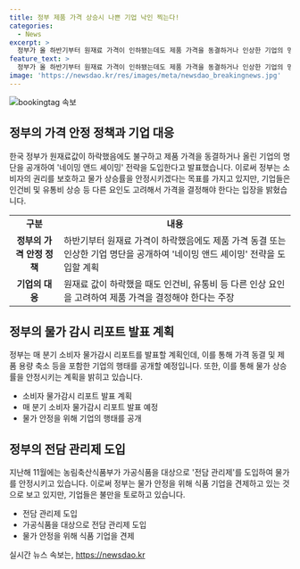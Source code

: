 ```yaml
---
title: 정부 제품 가격 상승시 나쁜 기업 낙인 찍는다!
categories:
  - News
excerpt: >
  정부가 올 하반기부터 원재료 가격이 인하됐는데도 제품 가격을 동결하거나 인상한 기업의 명단을 전격 공개한다. 소비자의 알 권리를 충족하는 동시에 기업의 가격 인하를 유도해 소비자물가 상승률을 2%대 초반까지 조속히 안착시키는 계획이다. 정부는 네이밍 앤드 셰이밍 전략으로 봉기를 통해 기업들을 압박하고 있다. 슈링크플레이션 사례와 지역별 상품가격 편차 등을 담은 소비자 물가감시 리포트를 매 분기 일정에 공개할 예정이며, 앞으로 서민 물가와 직결되는 품목을 대거 포함할 계획이다.
feature_text: >
  정부가 올 하반기부터 원재료 가격이 인하됐는데도 제품 가격을 동결하거나 인상한 기업의 명단을 전격 공개한다. 소비자의 알 권리를 충족하는 동시에 기업의 가격 인하를 유도해 소비자물가 상승률을 2%대 초반까지 조속히 안착시키는 계획이다. 정부는 네이밍 앤드 셰이밍 전략으로 봉기를 통해 기업들을 압박하고 있다. 슈링크플레이션 사례와 지역별 상품가격 편차 등을 담은 소비자 물가감시 리포트를 매 분기 일정에 공개할 예정이며, 앞으로 서민 물가와 직결되는 품목을 대거 포함할 계획이다.
image: 'https://newsdao.kr/res/images/meta/newsdao_breakingnews.jpg'
---
```


<p><img src="https://newsdao.kr/res/images/meta/newsdao_breakingnews.jpg" alt="bookingtag 속보" /></p>

<h2 data-ke-size="size26">정부의 가격 안정 정책과 기업 대응</h2>

<p data-ke-size="size16">한국 정부가 원재료값이 하락했음에도 불구하고 제품 가격을 동결하거나 올린 기업의 명단을 공개하여 '네이밍 앤드 셰이밍' 전략을 도입한다고 발표했습니다. 이로써 정부는 소비자의 권리를 보호하고 물가 상승률을 안정시키겠다는 목표를 가지고 있지만, 기업들은 인건비 및 유통비 상승 등 다른 요인도 고려해서 가격을 결정해야 한다는 입장을 밝혔습니다.</p>

<table>
    <tr>
        <td style="text-align: center; height: 17px;"><b>구분</b></td>
        <td style="text-align: center; height: 17px;"><b>내용</b></td>
    </tr>
    <tr>
        <td style="text-align: center; height: 17px;"><b>정부의 가격 안정 정책</b></td>
        <td>하반기부터 원재료 가격이 하락했음에도 제품 가격 동결 또는 인상한 기업 명단을 공개하여 '네이밍 앤드 셰이밍' 전략을 도입할 계획</td>
    </tr>
    <tr>
        <td style="text-align: center; height: 17px;"><b>기업의 대응</b></td>
        <td>원재료 값이 하락했을 때도 인건비, 유통비 등 다른 인상 요인을 고려하여 제품 가격을 결정해야 한다는 주장</td>
    </tr>
</table>

<h2 data-ke-size="size26">정부의 물가 감시 리포트 발표 계획</h2>

<p data-ke-size="size16">정부는 매 분기 소비자 물가감시 리포트를 발표할 계획인데, 이를 통해 가격 동결 및 제품 용량 축소 등을 포함한 기업의 행태를 공개할 예정입니다. 또한, 이를 통해 물가 상승률을 안정시키는 계획을 밝히고 있습니다.</p>

<ul>
    <li>소비자 물가감시 리포트 발표 계획</li>
    <li>매 분기 소비자 물가감시 리포트 발표 예정</li>
    <li>물가 안정을 위해 기업의 행태를 공개</li>
</ul>

<h2 data-ke-size="size26">정부의 전담 관리제 도입</h2>

<p data-ke-size="size16">지난해 11월에는 농림축산식품부가 가공식품을 대상으로 '전담 관리제'를 도입하여 물가를 안정시키고 있습니다. 이로써 정부는 물가 안정을 위해 식품 기업을 견제하고 있는 것으로 보고 있지만, 기업들은 불만을 토로하고 있습니다.</p>

<ul>
    <li>전담 관리제 도입</li>
    <li>가공식품을 대상으로 전담 관리제 도입</li>
    <li>물가 안정을 위해 식품 기업을 견제</li>
</ul>
실시간 뉴스 속보는, <a href="https://newsdao.kr" rel="dofollow">https://newsdao.kr</a>


